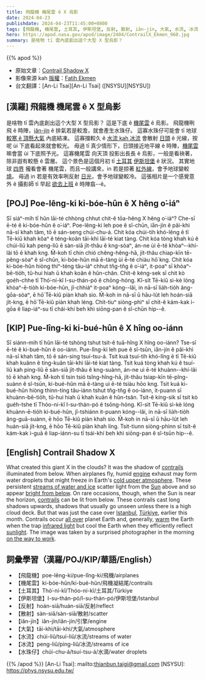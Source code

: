 ```yaml
---
title: 飛龍機 機尾雲 ê X 烏影
date: 2024-04-23
publishdate: 2024-04-23T11:45:00+0800
tags: [飛龍機, 機尾雲, 土耳其, 伊斯坦堡, 反射, 散射, iăn-jín, 大氣, 水流, 冰流, 水珠仔]
hero: https://apod.nasa.gov/apod/image/2404/ContrailX_Ekmen_960.jpg
summary: 是啥物 tī 雲內底創出這个大型 X 型烏影？
---
```


{{% apod %}}

- 原始文章：[Contrail Shadow X](https://apod.nasa.gov/apod/ap240423.html)
- 影像來源 kah [版權][copyright]：[Fatih Ekmen](ekmenfatihh@gmail.com)
- 台文翻譯：[An-Li Tsai][An-Li Tsai] ([NSYSU][NSYSU])

## [漢羅] 飛龍機 機尾雲 ê X 型烏影
是啥物 tī 雲內底創出這个大型 X 型烏影？
這是下底 ê [機尾雲][contrails 1] ê 烏影。
飛龍機咧飛 ê 時陣，[iăn-jín][engine] ê 排氣若是較澹，就會產生水珠仔。
這寡水珠仔可能會 tī 地球 [較寒 ê 頂懸大氣][cold upper atmosphere] 內底結凍。
這寡擋較久 ê [水流 kah 冰流][streams of water and ice] 會散射 [日頭][Sun] ê 光線，按呢 ùi 下底看起來就會較光。
毋過 tī 真少情形下，日頭接近地平線 ê 時陣，[機尾雲][contrails 2] 嘛會當 ùi 下底照予光。
這寡機尾雲 向天頂 投影出長長 ê 烏影，一般是看袂著，除非遐有較懸 ê 雲層。
這个景色是這個月初 tī [土耳其][Türkiye] [伊斯坦堡][Istanbul] ê 狀況。
其實地球 [四界][all over] 攏看會著 機尾雲，而且一般講來，in 若是掠著 [紅外線][infrared light]，會予地球變較 [燒][warm]。
毋過 in 若是有效率咧反射 [日光][sunlight]，會予地球變較冷。
這張相片是一个感覺意外 ê 攝影師 tī 早起 [欲去上班][on the way to work] ê 時陣翕--ê。

## [POJ] Poe-lêng-ki ki-bóe-hûn ê X hêng o͘-iáⁿ
Sī siáⁿ-mih tī hûn lāi-té chhòng chhut chit-ê tōa-hêng X hêng o͘-iáⁿ?
Che-sī ē-té ê ki-bóe-hûn ê o͘-iáⁿ.
Poe-lêng-ki leh poe ê sî-chūn, ia̋n-jín ê pâi-khì nā-sī khah tâm, tō ē sán-seng chúi-chu-á.
Chit kóa chúi-tih khó-lêng ē tī Tē-kiû khah kôaⁿ ê téng-koân tāi-khì lāi-té kiat tàng.
Chit kóa tòng khah kú ê chúi-liû kah peng-liû ē sàn-siā ji̍t-thâu ê kng-sòaⁿ, án-ne ùi ē-té khòaⁿ--khí-lâi tō ē khah kng.
M̄-koh tī chin chió chêng-hêng-hā, ji̍t-thâu chiap-kīn tē-pêng-sòaⁿ ê sî-chūn, ki-bóe-hûn mā ē-tàng ùi ē-té chiàu hō͘ kng.
Chit kóa ki-bóe-hûn hiòng thiⁿ-téng tâu-iáⁿ chhut tn̂g-tn̂g ê o͘-iáⁿ, it-poaⁿ sī khòaⁿ-bē-tio̍h, tû-hui hiah ū khah koân ê hûn-chân.
Chit-ê kéng-sek sī chit kò goe̍h-chhe tī Thó͘-ní-kî I-su-thán-pó ê chōng-hóng.
Kî-si̍t Tē-kiû sì-kè lóng khòaⁿ-ē-tio̍h ki-bóe-hûn, jî-chhiáⁿ it-poaⁿ kóng--lâi, in nā-sī lia̍h-tio̍h âng-gōa-sòaⁿ, ē hō͘ Tē-kiû piàn khah sio.
M̄-koh in nā-sī ū hāu-lu̍t leh hoán-siā ji̍t-kng, ē hō͘ Tē-kiû piàn khah léng.
Chit-tiuⁿ siòng-phìⁿ sī chi̍t-ê kám-kak ì-gōa ê liap-iáⁿ-su tī chái-khí beh khì siōng-pan ê sî-chūn hip--ê.

## [KIP] Pue-lîng-ki ki-bué-hûn ê X hîng oo-iánn
Sī siánn-mih tī hûn lāi-té tshòng tshut tsit-ê tuā-hîng X hîng oo-iánn?
Tse-sī ē-té ê ki-bué-hûn ê oo-iánn.
Pue-lîng-ki leh pue ê sî-tsūn, ia̋n-jín ê pâi-khì nā-sī khah tâm, tō ē sán-sing tsuí-tsu-á.
Tsit kuá tsuí-tih khó-lîng ē tī Tē-kiû khah kuânn ê tíng-kuân tāi-khì lāi-té kiat tàng.
Tsit kuá tòng khah kú ê tsuí-liû kah ping-liû ē sàn-siā ji̍t-thâu ê kng-suànn, án-ne uì ē-té khuànn--khí-lâi tō ē khah kng.
M̄-koh tī tsin tsió tsîng-hîng-hā, ji̍t-thâu tsiap-kīn tē-pîng-suànn ê sî-tsūn, ki-bué-hûn mā ē-tàng uì ē-té tsiàu hōo kng.
Tsit kuá ki-bué-hûn hiòng thinn-tíng tâu-iánn tshut tn̂g-tn̂g ê oo-iánn, it-puann sī khuànn-bē-tio̍h, tû-hui hiah ū khah kuân ê hûn-tsân.
Tsit-ê kíng-sik sī tsit kò gue̍h-tshe tī Thóo-ní-kî I-su-thán-pó ê tsōng-hóng.
Kî-si̍t Tē-kiû sì-kè lóng khuànn-ē-tio̍h ki-bué-hûn, jî-tshiánn it-puann kóng--lâi, in nā-sī lia̍h-tio̍h âng-guā-suànn, ē hōo Tē-kiû piàn khah sio.
M̄-koh in nā-sī ū hāu-lu̍t leh huán-siā ji̍t-kng, ē hōo Tē-kiû piàn khah líng.
Tsit-tiunn siòng-phìnn sī tsi̍t-ê kám-kak ì-guā ê liap-iánn-su tī tsái-khí beh khì siōng-pan ê sî-tsūn hip--ê.

## [English] Contrail Shadow X
What created this giant X in the clouds?
It was the shadow of [contrails][contrails 1] illuminated from below.
When airplanes fly, humid [engine][engine] exhaust may form water droplets that might freeze in Earth's [cold upper atmosphere][cold upper atmosphere].
These persistent [streams of water and ice][streams of water and ice] scatter light from the [Sun][Sun] above and so appear [bright from below][bright from below].
On rare occasions, though, when the Sun is near the horizon, [contrails][contrails 2] can be lit from below.
These contrails cast long shadows upwards, shadows that usually go unseen unless there is a high cloud deck.
But that was just the case over [Istanbul][Istanbul], [Türkiye][Türkiye], earlier this month.
Contrails occur [all over][all over] planet Earth and, generally, [warm][warm] the Earth when the trap [infrared light][infrared light] but cool the Earth when they efficiently reflect [sunlight][sunlight].
The image was taken by a surprised photographer in the morning [on the way to work][on the way to work].

## 詞彙學習（漢羅/POJ/KIP/華語/English）
- 【飛龍機】poe-lêng-ki/pue-lîng-ki/飛機/airplanes
- 【機尾雲】ki-bóe-hûn/ki-bué-hûn/飛機凝結尾/contrails
- 【土耳其】Thó͘-ní-kî/Thóo-ní-kî/土耳其/Türkiye
- 【伊斯坦堡】I-su-thán-pó/I-su-thán-pó/伊斯坦堡/Istanbul
- 【反射】hoán-siā/huán-siā/反射/reflect
- 【散射】sàn-siā/sàn-siā/散射/scatter
- 【iăn-jín】iăn-jín/iăn-jín/引擎/engine
- 【大氣】tāi-khì/tāi-khì/大氣/atmosphere
- 【水流】chúi-liû/tsuí-liû/水流/streams of water
- 【冰流】peng-liû/ping-liû/冰流/streams of ice
- 【水珠仔】chúi-chu-á/tsuí-tsu-á/水滴/water droplets

{{% /apod %}}
[An-Li Tsai]: mailto:thianbun.taigi@gmail.com
[NSYSU]: https://phys.nsysu.edu.tw/

[copyright]: https://apod.nasa.gov/apod/fap/lib/about_apod.html#srapply
[License3]: https://creativecommons.org/licenses/by/3.0/
[License2]:https://creativecommons.org/licenses/by-nc-nd/2.0/

[contrails 1]:https://en.wikipedia.org/wiki/Contrail
[engine]:https://www.grc.nasa.gov/www/k-12/UEET/StudentSite/engines.html
[cold upper atmosphere]:https://cloud1.arc.nasa.gov/solveII/outreach/middleschool-atmos.htm
[streams of water and ice]:https://apod.nasa.gov/apod/ap231204.html
[Sun]:https://science.nasa.gov/sun/
[bright from below]:https://apod.nasa.gov/apod/ap050513.html
[contrails 2]:https://www.nasa.gov/wp-content/uploads/2023/06/contrails-k-12.pdf?emrc=9d8066
[Istanbul]:https://youtu.be/eV6lTEY95yY
[Türkiye]:https://en.wikipedia.org/wiki/Turkey
[all over]:https://apod.nasa.gov/apod/ap080429.html
[warm]:https://baltimorefishbowl.com/wp-content/uploads/2014/03/catsburritoscoldkittenswrapburrito-03bc734d15d3f1eed350fa0b20e309ed_h.jpg
[infrared light]:https://science.nasa.gov/ems/07_infraredwaves/
[sunlight]:https://apod.nasa.gov/apod/ap230611.html
[on the way to work]:https://apod.nasa.gov/apod/ap200224.html
